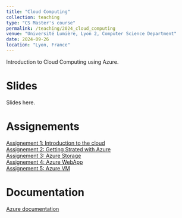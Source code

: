 ```yaml
---
title: "Cloud Computing"
collection: teaching
type: "CS Master's course"
permalink: /teaching/2024_cloud_computing
venue: "Université Lumière, Lyon 2, Computer Science Department"
date: 2024-09-26
location: "Lyon, France"
---
```


Introduction to Cloud Computing using Azure.

Slides
======
Slides here.

Assignements
======
[Assignement 1: Introduction to the cloud](../files/2024_cloud_computing/00-Getting_started_with_the_cloud.html)  
[Assignement 2: Getting Strated with Azure](../files/2024_cloud_computing/01-Intro_to_Azure.html)  
[Assignement 3: Azure Storage](../files/2024_cloud_computing/02-Blob_storage.html)  
[Assignement 4: Azure WebApp](../files/2024_cloud_computing/03-Azure_webapp.html)   
[Assignement 5: Azure VM](../files/2024_cloud_computing/04-Azure_VM.html)

Documentation
======
[Azure documentation](https://learn.microsoft.com/fr-fr/azure/?product=popular)

<!-- Projects
======
[Projects ideas](../files/2024_cloud_computing/00-Projects_ideas.html)  
[Discord bot project](../files/2024_cloud_computing/discord_bot_project.html) -->